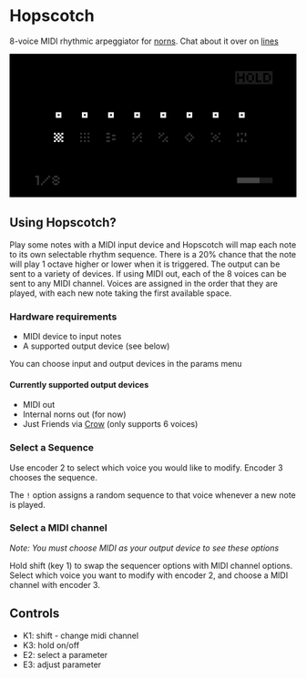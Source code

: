 # Hopscotch

8-voice MIDI rhythmic arpeggiator for [norns](https://monome.org/norns/). Chat about it over on [lines](https://llllllll.co/t/hopscotch-midi-sequencer-arpeggiator/47655)

![](img/hopscotch.png)

## Using Hopscotch?

Play some notes with a MIDI input device and Hopscotch will map each note to its own selectable rhythm sequence. There is a 20% chance that the note will play 1 octave higher or lower when it is triggered. The output can be sent to a variety of devices. If using MIDI out, each of the 8 voices can be sent to any MIDI channel. Voices are assigned in the order that they are played, with each new note taking the first available space.

### Hardware requirements

- MIDI device to input notes
- A supported output device (see below)

You can choose input and output devices in the params menu

#### Currently supported output devices
- MIDI out
- Internal norns out (for now)
- Just Friends via [Crow](https://monome.org/#crow) (only supports 6 voices)

### Select a Sequence

Use encoder 2 to select which voice you would like to modify. Encoder 3 chooses the sequence.

The `!` option assigns a random sequence to that voice whenever a new note is played.

### Select a MIDI channel

*Note: You must choose MIDI as your output device to see these options*

Hold shift (key 1) to swap the sequencer options with MIDI channel options. Select which voice you want to modify with encoder 2, and choose a MIDI channel with encoder 3.

## Controls

- K1: shift - change midi channel
- K3: hold on/off
- E2: select a parameter
- E3: adjust parameter
